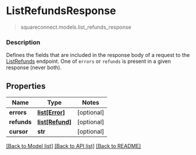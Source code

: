# ListRefundsResponse
> squareconnect.models.list_refunds_response

### Description

Defines the fields that are included in the response body of a request to the [ListRefunds](#endpoint-listrefunds) endpoint.  One of `errors` or `refunds` is present in a given response (never both).

## Properties
Name | Type | Notes
------------ | ------------- | -------------
**errors** | [**list[Error]**](Error.md) | [optional]
**refunds** | [**list[Refund]**](Refund.md) | [optional]
**cursor** | **str** | [optional]

[[Back to Model list]](../README.md#documentation-for-models) [[Back to API list]](../README.md#documentation-for-api-endpoints) [[Back to README]](../README.md)


